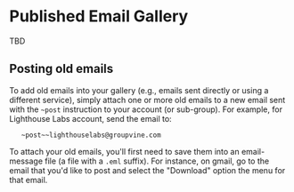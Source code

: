 # Published Email Gallery

TBD

## Posting old emails

To add old emails into your gallery (e.g., emails sent directly or
using a different service), simply attach one or more old emails to a
new email sent with the ```~post``` instruction to your account (or
sub-group).  For example, for Lighthouse Labs account, send the email to:

```
   ~post~~lighthouselabs@groupvine.com
```

To attach your old emails, you'll first need to save them into an email-message file
(a file with a ```.eml``` suffix).  For instance, on gmail, go to the email
that you'd like to post and select the "Download" option the menu for that email.
